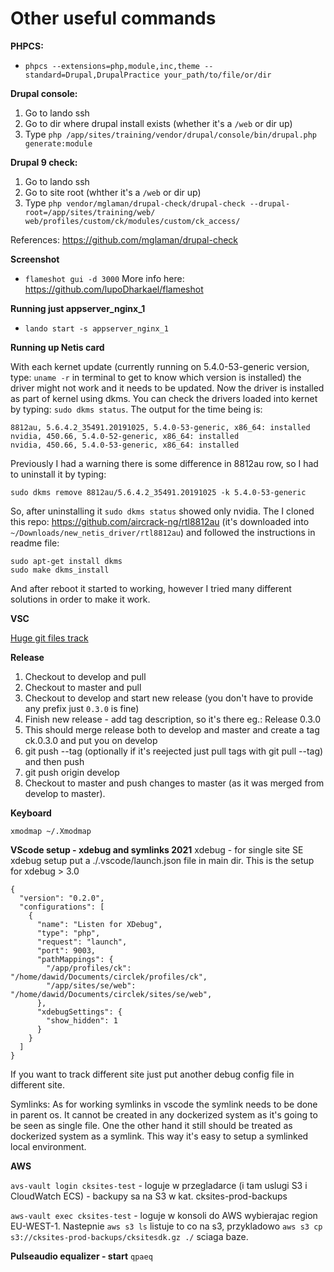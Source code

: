 # Other useful commands
**PHPCS:**
 - `phpcs --extensions=php,module,inc,theme --standard=Drupal,DrupalPractice your_path/to/file/or/dir`
 
**Drupal console:**
1. Go to lando ssh
2. Go to dir where drupal install exists (whether it's a `/web` or dir up)
3. Type `php /app/sites/training/vendor/drupal/console/bin/drupal.php generate:module`

**Drupal 9 check:**
1. Go to lando ssh
2. Go to site root (whther it's a `/web` or dir up)
3. Type `php vendor/mglaman/drupal-check/drupal-check --drupal-root=/app/sites/training/web/ web/profiles/custom/ck/modules/custom/ck_access/`

References: https://github.com/mglaman/drupal-check

**Screenshot**
 - `flameshot gui -d 3000`
More info here: https://github.com/lupoDharkael/flameshot

**Running just appserver_nginx_1**
 - `lando start -s appserver_nginx_1`

**Running up Netis card**

With each kernet update (currently running on 5.4.0-53-generic version, type: `uname -r` in terminal to get to know which version is installed) the driver might not work and it needs to be updated. Now the driver is installed as part of kernel using dkms. You can check the drivers loaded into kernet by typing: `sudo dkms status`. The output for the time being is: 

```
8812au, 5.6.4.2_35491.20191025, 5.4.0-53-generic, x86_64: installed
nvidia, 450.66, 5.4.0-52-generic, x86_64: installed
nvidia, 450.66, 5.4.0-53-generic, x86_64: installed
```

Previously I had a warning there is some difference in 8812au row, so I had to uninstall it by typing:
```
sudo dkms remove 8812au/5.6.4.2_35491.20191025 -k 5.4.0-53-generic
```

So, after uninstalling it `sudo dkms status` showed only nvidia. The I cloned this repo: https://github.com/aircrack-ng/rtl8812au (it's downloaded into `~/Downloads/new_netis_driver/rtl8812au`) and followed the instructions in readme file:
```
sudo apt-get install dkms
sudo make dkms_install
```

And after reboot it started to working, however I tried many different solutions in order to make it work. 

**VSC**

[Huge git files track](https://code.visualstudio.com/docs/setup/linux#_visual-studio-code-is-unable-to-watch-for-file-changes-in-this-large-workspace-error-enospc)

**Release**
1. Checkout to develop and pull
2. Checkout to master and pull
3. Checkout to develop and start new release (you don't have to provide any prefix just `0.3.0` is fine)
4. Finish new release - add tag description, so it's there eg.: Release 0.3.0
5. This should merge release both to develop and master and create a tag ck.0.3.0 and put you on develop
6. git push --tag (optionally if it's reejected just pull tags with git pull --tag) and then push
7. git push origin develop
7. Checkout to master and push changes to master (as it was merged from develop to master).

**Keyboard**
```
xmodmap ~/.Xmodmap
```

**VScode setup - xdebug and symlinks 2021**
xdebug - for single site SE xdebug setup put a ./.vscode/launch.json file in main dir. This is the setup for xdebug > 3.0

```
{
  "version": "0.2.0",
  "configurations": [
    {
      "name": "Listen for XDebug",
      "type": "php",
      "request": "launch",
      "port": 9003,
      "pathMappings": {
        "/app/profiles/ck": "/home/dawid/Documents/circlek/profiles/ck",
        "/app/sites/se/web": "/home/dawid/Documents/circlek/sites/se/web",
      },
      "xdebugSettings": {
        "show_hidden": 1
      }
    }
  ]
}
```

If you want to track different site just put another debug config file in different site.

Symlinks:
As for working symlinks in vscode the symlink needs to be done in parent os. It cannot be created in any dockerized system as it's going to be seen as single file. One the other hand it still should be treated as dockerized system as a symlink. This way it's easy to setup a symlinked local environment.

**AWS**

`avs-vault login cksites-test` - loguje w przegladarce (i tam uslugi S3 i CloudWatch ECS) - backupy sa na S3 w kat. cksites-prod-backups

`aws-vault exec cksites-test` - loguje w konsoli do AWS wybierajac region EU-WEST-1. 
Nastepnie `aws s3 ls` listuje to co na s3, przykladowo `aws s3 cp s3://cksites-prod-backups/cksitesdk.gz ./` sciaga baze.

**Pulseaudio equalizer - start**
`qpaeq`
